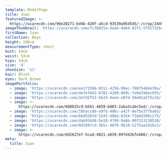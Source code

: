 ```yaml
---
template: ModelPage
title: Juan
featuredImage: >-
  https://ucarecdn.com/98e20271-bd4b-420f-a5cd-93539a05d545/-/crop/2449x820/0,205/-/preview/
imageThumbnail: 'https://ucarecdn.com/fc30825a-daab-4e64-83f1-5f91732baae3/'
firstName: Juan
collection: Boys
height: 106cm
measurementType: chest
bust: 54cm
waist: 53cm
hips: 54cm
size: '4'
shoeSize: '11'
hair: Black
eyes: Dark Brown
imagePortfolio:
  - image: 'https://ucarecdn.com/ee1f1596-0311-4256-99ec-788754d4e70a/'
  - image: 'https://ucarecdn.com/de7efd43-6782-4209-889c-fe0429dec955/'
  - image: 'https://ucarecdn.com/3efd2f52-bb33-4eee-a07d-56e01a575c2d/'
  - image: >-
      https://ucarecdn.com/608825c9-b581-4659-b803-2aba3cabc5ed/-/crop/1632x1847/0,0/-/preview/
  - image: 'https://ucarecdn.com/105acc86-e9fd-406c-a42f-8e75e3f7ba03/'
  - image: 'https://ucarecdn.com/b645203d-5243-408a-8354-f3e8d398c173/'
  - image: 'https://ucarecdn.com/dab93448-5e18-4789-9a6b-90f313230510/'
  - image: 'https://ucarecdn.com/0d1897cd-3b5c-46f6-9b18-5275aa3d1bc1/'
  - image: >-
      https://ucarecdn.com/dd2627ef-5cad-4021-a039-097d42bfe460/-/crop/1717x1619/386,13/-/preview/
meta:
  title: Juan
---
```


